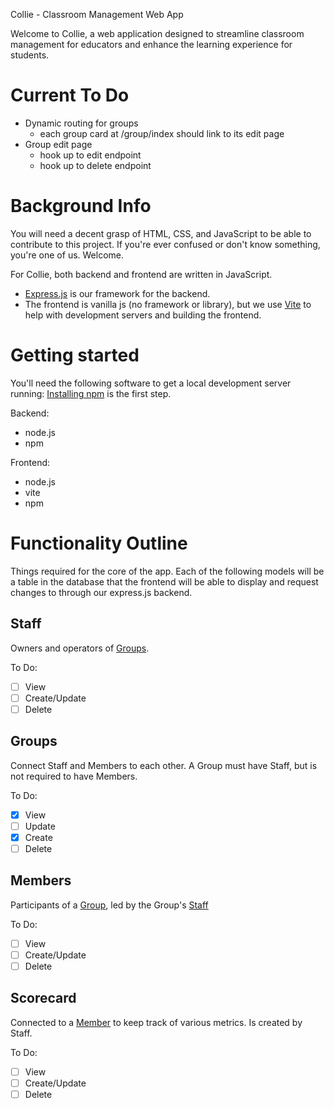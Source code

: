 Collie - Classroom Management Web App

Welcome to Collie, a web application designed to streamline classroom management for educators and enhance the learning experience for students.

# Current To Do

- Dynamic routing for groups
  - each group card at /group/index should link to its edit page
- Group edit page
  - hook up to edit endpoint
  - hook up to delete endpoint

# Background Info

You will need a decent grasp of HTML, CSS, and JavaScript to be able to contribute to this project.
If you're ever confused or don't know something, you're one of us. Welcome.

For Collie, both backend and frontend are written in JavaScript.

- [Express.js](https://expressjs.com/) is our framework for the backend.
- The frontend is vanilla js (no framework or library), but we use [Vite](https://vite.dev/) to help with development servers and building the frontend.

# Getting started

You'll need the following software to get a local development server running:
[Installing npm](https://docs.npmjs.com/downloading-and-installing-node-js-and-npm) is the first step.

Backend:

- node.js
- npm

Frontend:

- node.js
- vite
- npm

# Functionality Outline

Things required for the core of the app.
Each of the following models will be a table in the database that the frontend will be able to display and request changes to through our express.js backend.

## Staff

Owners and operators of [Groups](#groups).

To Do:

- [ ] View
- [ ] Create/Update
- [ ] Delete

## Groups

Connect Staff and Members to each other.
A Group must have Staff, but is not required to have Members.

To Do:

- [x] View
- [ ] Update
- [x] Create
- [ ] Delete

## Members

Participants of a [Group](#groups), led by the Group's [Staff](#staff)

To Do:

- [ ] View
- [ ] Create/Update
- [ ] Delete

## Scorecard

Connected to a [Member](#members) to keep track of various metrics.
Is created by Staff.

To Do:

- [ ] View
- [ ] Create/Update
- [ ] Delete

